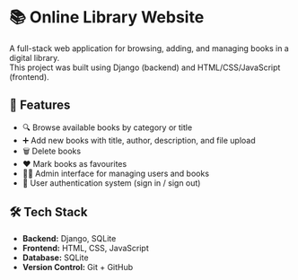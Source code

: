 # 📚 Online Library Website

A full-stack web application for browsing, adding, and managing books in a digital library.  
This project was built using Django (backend) and HTML/CSS/JavaScript (frontend).

## 🚀 Features

- 🔍 Browse available books by category or title  
- ➕ Add new books with title, author, description, and file upload  
- 🗑️ Delete books  
- ❤️ Mark books as favourites  
- 🧑‍💻 Admin interface for managing users and books  
- 🔐 User authentication system (sign in / sign out)

## 🛠️ Tech Stack

- **Backend:** Django, SQLite  
- **Frontend:** HTML, CSS, JavaScript  
- **Database:** SQLite  
- **Version Control:** Git + GitHub

